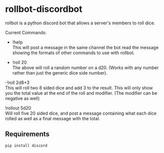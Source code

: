# rollbot-discordbot

rollbot is a python discord bot that allows a server's members to roll dice.

Current Commands:
- !help  
This will post a message in the same channel the bot read the message showing the formats of other commands to use with rollbot.  

- !roll 20  
The above will roll a random number on a d20. (Works with any number rather than just the generic dice side number).  

-!roll 2d8+3  
This will roll two 8 sided dice and add 3 to the result. This will only show you the total value at the end of the roll and modifier. (The modifier can be negative as well)  

!rollout 5d20  
Will roll five 20 sided dice, and post a message containing what each dice rolled as well as a final message with the total.


## Requirements
```pip install discord```
